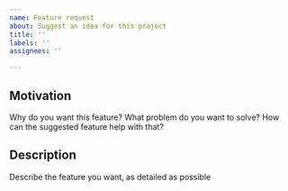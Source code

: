```yaml
---
name: Feature request
about: Suggest an idea for this project
title: ''
labels: ''
assignees: ''

---
```


## Motivation

Why do you want this feature? What problem do you want to solve? How can the suggested feature help with that?

## Description

Describe the feature you want, as detailed as possible
